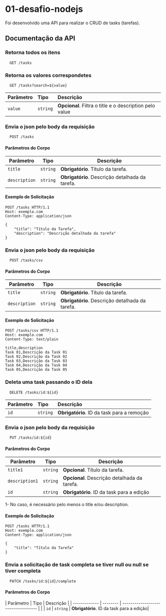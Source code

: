 # 01-desafio-nodejs

Foi desenvolvido uma API para realizar o CRUD de tasks (tarefas).
## Documentação da API

### Retorna todos os itens

```http
  GET /tasks
```

### Retorna os valores correspondetes

```http
  GET /tasks?search=${value}
```

| Parâmetro   | Tipo       | Descrição                           |
| :---------- | :--------- | :---------------------------------- |
| `value` | `string` | **Opcional**. Filtra o title e o description pelo value |

### Envia o json pelo body da requisição
```http
  POST /tasks
```

#### Parâmetros do Corpo

| Parâmetro     | Tipo     |  Descrição                          |
| ------------- | -------- | ----------------------------------- |
| `title`       | `string` | **Obrigatório**. Título da tarefa.                   |
| `description` | `string` | **Obrigatório**. Descrição detalhada da tarefa.      |

#### Exemplo de Solicitação
```http
POST /tasks HTTP/1.1
Host: exemplo.com
Content-Type: application/json

{
    "title": "Título da Tarefa",
    "description": "Descrição detalhada da tarefa"
}
```

### Envia o json pelo body da requisição
```http
  POST /tasks/csv
```

#### Parâmetros do Corpo

| Parâmetro     | Tipo     |  Descrição                          |
| ------------- | -------- | ----------------------------------- |
| `title`       | `string` | **Obrigatório**. Título da tarefa.                   |
| `description` | `string` | **Obrigatório**. Descrição detalhada da tarefa.      |

#### Exemplo de Solicitação
```http
POST /tasks/csv HTTP/1.1
Host: exemplo.com
Content-Type: text/plain

title,description
Task 01,Descrição da Task 01
Task 02,Descrição da Task 02
Task 03,Descrição da Task 03
Task 04,Descrição da Task 04
Task 05,Descrição da Task 05
```
### Deleta uma task passando o ID dela

```http
  DELETE /tasks/id:${id}
```

| Parâmetro   | Tipo       | Descrição                           |
| :---------- | :--------- | :---------------------------------- |
| `id` | `string` | **Obrigatório**. ID da task para a remoção|

### Envia o json pelo body da requisição
```http
  PUT /tasks/id:${id}
```

#### Parâmetros do Corpo

| Parâmetro     | Tipo     |  Descrição                          |
| ------------- | -------- | ----------------------------------- |
| `title1`       | `string` | **Opcional**. Título da tarefa.                   |
| `description1` | `string` | **Opcional**. Descrição detalhada da tarefa.      |
| `id` | `string` | **Obrigatório**. ID da task para a edição|

1- No caso, é necessário pelo menos o title e/ou description.

#### Exemplo de Solicitação
```http
POST /tasks HTTP/1.1
Host: exemplo.com
Content-Type: application/json

{
    "title": "Título da Tarefa"
}
```

### Envia a solicitação de task completa se tiver null ou null se tiver completa
```http
  PATCH /tasks/id:${id}/complete
```

#### Parâmetros do Corpo

| Parâmetro     | Tipo     |  Descrição                          |
| ------------- | -------- | ----------------------------------- |   |
| `id` | `string` | **Obrigatório**. ID da task para a edição|
